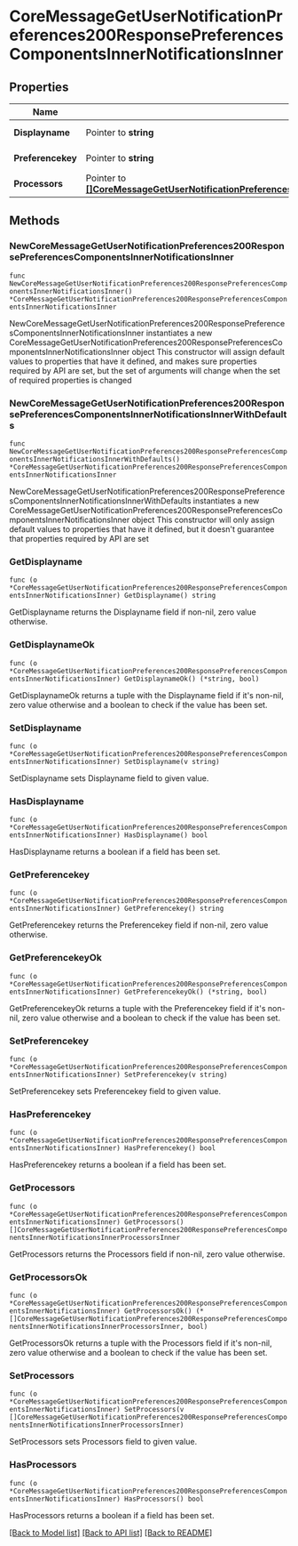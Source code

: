 # CoreMessageGetUserNotificationPreferences200ResponsePreferencesComponentsInnerNotificationsInner

## Properties

Name | Type | Description | Notes
------------ | ------------- | ------------- | -------------
**Displayname** | Pointer to **string** | Display name | [optional] 
**Preferencekey** | Pointer to **string** | Preference key | [optional] 
**Processors** | Pointer to [**[]CoreMessageGetUserNotificationPreferences200ResponsePreferencesComponentsInnerNotificationsInnerProcessorsInner**](CoreMessageGetUserNotificationPreferences200ResponsePreferencesComponentsInnerNotificationsInnerProcessorsInner.md) |  | [optional] 

## Methods

### NewCoreMessageGetUserNotificationPreferences200ResponsePreferencesComponentsInnerNotificationsInner

`func NewCoreMessageGetUserNotificationPreferences200ResponsePreferencesComponentsInnerNotificationsInner() *CoreMessageGetUserNotificationPreferences200ResponsePreferencesComponentsInnerNotificationsInner`

NewCoreMessageGetUserNotificationPreferences200ResponsePreferencesComponentsInnerNotificationsInner instantiates a new CoreMessageGetUserNotificationPreferences200ResponsePreferencesComponentsInnerNotificationsInner object
This constructor will assign default values to properties that have it defined,
and makes sure properties required by API are set, but the set of arguments
will change when the set of required properties is changed

### NewCoreMessageGetUserNotificationPreferences200ResponsePreferencesComponentsInnerNotificationsInnerWithDefaults

`func NewCoreMessageGetUserNotificationPreferences200ResponsePreferencesComponentsInnerNotificationsInnerWithDefaults() *CoreMessageGetUserNotificationPreferences200ResponsePreferencesComponentsInnerNotificationsInner`

NewCoreMessageGetUserNotificationPreferences200ResponsePreferencesComponentsInnerNotificationsInnerWithDefaults instantiates a new CoreMessageGetUserNotificationPreferences200ResponsePreferencesComponentsInnerNotificationsInner object
This constructor will only assign default values to properties that have it defined,
but it doesn't guarantee that properties required by API are set

### GetDisplayname

`func (o *CoreMessageGetUserNotificationPreferences200ResponsePreferencesComponentsInnerNotificationsInner) GetDisplayname() string`

GetDisplayname returns the Displayname field if non-nil, zero value otherwise.

### GetDisplaynameOk

`func (o *CoreMessageGetUserNotificationPreferences200ResponsePreferencesComponentsInnerNotificationsInner) GetDisplaynameOk() (*string, bool)`

GetDisplaynameOk returns a tuple with the Displayname field if it's non-nil, zero value otherwise
and a boolean to check if the value has been set.

### SetDisplayname

`func (o *CoreMessageGetUserNotificationPreferences200ResponsePreferencesComponentsInnerNotificationsInner) SetDisplayname(v string)`

SetDisplayname sets Displayname field to given value.

### HasDisplayname

`func (o *CoreMessageGetUserNotificationPreferences200ResponsePreferencesComponentsInnerNotificationsInner) HasDisplayname() bool`

HasDisplayname returns a boolean if a field has been set.

### GetPreferencekey

`func (o *CoreMessageGetUserNotificationPreferences200ResponsePreferencesComponentsInnerNotificationsInner) GetPreferencekey() string`

GetPreferencekey returns the Preferencekey field if non-nil, zero value otherwise.

### GetPreferencekeyOk

`func (o *CoreMessageGetUserNotificationPreferences200ResponsePreferencesComponentsInnerNotificationsInner) GetPreferencekeyOk() (*string, bool)`

GetPreferencekeyOk returns a tuple with the Preferencekey field if it's non-nil, zero value otherwise
and a boolean to check if the value has been set.

### SetPreferencekey

`func (o *CoreMessageGetUserNotificationPreferences200ResponsePreferencesComponentsInnerNotificationsInner) SetPreferencekey(v string)`

SetPreferencekey sets Preferencekey field to given value.

### HasPreferencekey

`func (o *CoreMessageGetUserNotificationPreferences200ResponsePreferencesComponentsInnerNotificationsInner) HasPreferencekey() bool`

HasPreferencekey returns a boolean if a field has been set.

### GetProcessors

`func (o *CoreMessageGetUserNotificationPreferences200ResponsePreferencesComponentsInnerNotificationsInner) GetProcessors() []CoreMessageGetUserNotificationPreferences200ResponsePreferencesComponentsInnerNotificationsInnerProcessorsInner`

GetProcessors returns the Processors field if non-nil, zero value otherwise.

### GetProcessorsOk

`func (o *CoreMessageGetUserNotificationPreferences200ResponsePreferencesComponentsInnerNotificationsInner) GetProcessorsOk() (*[]CoreMessageGetUserNotificationPreferences200ResponsePreferencesComponentsInnerNotificationsInnerProcessorsInner, bool)`

GetProcessorsOk returns a tuple with the Processors field if it's non-nil, zero value otherwise
and a boolean to check if the value has been set.

### SetProcessors

`func (o *CoreMessageGetUserNotificationPreferences200ResponsePreferencesComponentsInnerNotificationsInner) SetProcessors(v []CoreMessageGetUserNotificationPreferences200ResponsePreferencesComponentsInnerNotificationsInnerProcessorsInner)`

SetProcessors sets Processors field to given value.

### HasProcessors

`func (o *CoreMessageGetUserNotificationPreferences200ResponsePreferencesComponentsInnerNotificationsInner) HasProcessors() bool`

HasProcessors returns a boolean if a field has been set.


[[Back to Model list]](../README.md#documentation-for-models) [[Back to API list]](../README.md#documentation-for-api-endpoints) [[Back to README]](../README.md)



